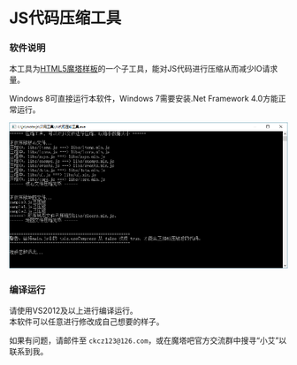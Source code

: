 JS代码压缩工具
================

### 软件说明
本工具为[HTML5魔塔样板](https://github.com/ckcz123/mota-js)的一个子工具，能对JS代码进行压缩从而减少IO请求量。

Windows 8可直接运行本软件，Windows 7需要安装.Net Framework 4.0方能正常运行。

![](sample.png)

### 编译运行

请使用VS2012及以上进行编译运行。   
本软件可以任意进行修改成自己想要的样子。  

如果有问题，请邮件至 `ckcz123@126.com`，或在魔塔吧官方交流群中搜寻“小艾”以联系到我。  